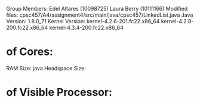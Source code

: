 Group Members:
	Edel Altares (10098725)
	Laura Berry (10111166)
Modified files: 
	cpsc457/A4/assignment4/src/main/java/cpsc457/LinkedList.java
Java Version: 1.8.0_71
Kernel Version: 	kernel-4.2.6-201.fc22.x86_64
					kernel-4.2.8-200.fc22.x86_64
					kernel-4.3.4-200.fc22.x86_64
# of Cores:
RAM Size:
java Headspace Size:
# of Visible Processor:

